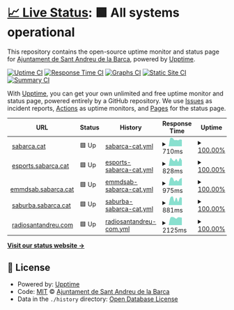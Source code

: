 # [📈 Live Status](https://ajuntament-sabarca.github.io/upptime): <!--live status--> **🟩 All systems operational**

This repository contains the open-source uptime monitor and status page for [Ajuntament de Sant Andreu de la Barca](https://www.sabarca.cat), powered by [Upptime](https://github.com/upptime/upptime).

[![Uptime CI](https://github.com/ajuntament-sabarca/upptime/workflows/Uptime%20CI/badge.svg)](https://github.com/ajuntament-sabarca/upptime/actions?query=workflow%3A%22Uptime+CI%22)
[![Response Time CI](https://github.com/ajuntament-sabarca/upptime/workflows/Response%20Time%20CI/badge.svg)](https://github.com/ajuntament-sabarca/upptime/actions?query=workflow%3A%22Response+Time+CI%22)
[![Graphs CI](https://github.com/ajuntament-sabarca/upptime/workflows/Graphs%20CI/badge.svg)](https://github.com/ajuntament-sabarca/upptime/actions?query=workflow%3A%22Graphs+CI%22)
[![Static Site CI](https://github.com/ajuntament-sabarca/upptime/workflows/Static%20Site%20CI/badge.svg)](https://github.com/ajuntament-sabarca/upptime/actions?query=workflow%3A%22Static+Site+CI%22)
[![Summary CI](https://github.com/ajuntament-sabarca/upptime/workflows/Summary%20CI/badge.svg)](https://github.com/ajuntament-sabarca/upptime/actions?query=workflow%3A%22Summary+CI%22)

With [Upptime](https://upptime.js.org), you can get your own unlimited and free uptime monitor and status page, powered entirely by a GitHub repository. We use [Issues](https://github.com/ajuntament-sabarca/upptime/issues) as incident reports, [Actions](https://github.com/ajuntament-sabarca/upptime/actions) as uptime monitors, and [Pages](https://ajuntament-sabarca.github.io/upptime) for the status page.

<!--start: status pages-->
<!-- This summary is generated by Upptime (https://github.com/upptime/upptime) -->
<!-- Do not edit this manually, your changes will be overwritten -->
<!-- prettier-ignore -->
| URL | Status | History | Response Time | Uptime |
| --- | ------ | ------- | ------------- | ------ |
| <img alt="" src="https://favicons.githubusercontent.com/sabarca.cat" height="13"> [sabarca.cat](https://sabarca.cat) | 🟩 Up | [sabarca-cat.yml](https://github.com/ajuntament-sabarca/upptime/commits/HEAD/history/sabarca-cat.yml) | <details><summary><img alt="Response time graph" src="./graphs/sabarca-cat/response-time-week.png" height="20"> 710ms</summary><br><a href="https://ajuntament-sabarca.github.io/upptime/history/sabarca-cat"><img alt="Response time 817" src="https://img.shields.io/endpoint?url=https%3A%2F%2Fraw.githubusercontent.com%2Fajuntament-sabarca%2Fupptime%2FHEAD%2Fapi%2Fsabarca-cat%2Fresponse-time.json"></a><br><a href="https://ajuntament-sabarca.github.io/upptime/history/sabarca-cat"><img alt="24-hour response time 660" src="https://img.shields.io/endpoint?url=https%3A%2F%2Fraw.githubusercontent.com%2Fajuntament-sabarca%2Fupptime%2FHEAD%2Fapi%2Fsabarca-cat%2Fresponse-time-day.json"></a><br><a href="https://ajuntament-sabarca.github.io/upptime/history/sabarca-cat"><img alt="7-day response time 710" src="https://img.shields.io/endpoint?url=https%3A%2F%2Fraw.githubusercontent.com%2Fajuntament-sabarca%2Fupptime%2FHEAD%2Fapi%2Fsabarca-cat%2Fresponse-time-week.json"></a><br><a href="https://ajuntament-sabarca.github.io/upptime/history/sabarca-cat"><img alt="30-day response time 807" src="https://img.shields.io/endpoint?url=https%3A%2F%2Fraw.githubusercontent.com%2Fajuntament-sabarca%2Fupptime%2FHEAD%2Fapi%2Fsabarca-cat%2Fresponse-time-month.json"></a><br><a href="https://ajuntament-sabarca.github.io/upptime/history/sabarca-cat"><img alt="1-year response time 817" src="https://img.shields.io/endpoint?url=https%3A%2F%2Fraw.githubusercontent.com%2Fajuntament-sabarca%2Fupptime%2FHEAD%2Fapi%2Fsabarca-cat%2Fresponse-time-year.json"></a></details> | <details><summary><a href="https://ajuntament-sabarca.github.io/upptime/history/sabarca-cat">100.00%</a></summary><a href="https://ajuntament-sabarca.github.io/upptime/history/sabarca-cat"><img alt="All-time uptime 100.00%" src="https://img.shields.io/endpoint?url=https%3A%2F%2Fraw.githubusercontent.com%2Fajuntament-sabarca%2Fupptime%2FHEAD%2Fapi%2Fsabarca-cat%2Fuptime.json"></a><br><a href="https://ajuntament-sabarca.github.io/upptime/history/sabarca-cat"><img alt="24-hour uptime 100.00%" src="https://img.shields.io/endpoint?url=https%3A%2F%2Fraw.githubusercontent.com%2Fajuntament-sabarca%2Fupptime%2FHEAD%2Fapi%2Fsabarca-cat%2Fuptime-day.json"></a><br><a href="https://ajuntament-sabarca.github.io/upptime/history/sabarca-cat"><img alt="7-day uptime 100.00%" src="https://img.shields.io/endpoint?url=https%3A%2F%2Fraw.githubusercontent.com%2Fajuntament-sabarca%2Fupptime%2FHEAD%2Fapi%2Fsabarca-cat%2Fuptime-week.json"></a><br><a href="https://ajuntament-sabarca.github.io/upptime/history/sabarca-cat"><img alt="30-day uptime 100.00%" src="https://img.shields.io/endpoint?url=https%3A%2F%2Fraw.githubusercontent.com%2Fajuntament-sabarca%2Fupptime%2FHEAD%2Fapi%2Fsabarca-cat%2Fuptime-month.json"></a><br><a href="https://ajuntament-sabarca.github.io/upptime/history/sabarca-cat"><img alt="1-year uptime 100.00%" src="https://img.shields.io/endpoint?url=https%3A%2F%2Fraw.githubusercontent.com%2Fajuntament-sabarca%2Fupptime%2FHEAD%2Fapi%2Fsabarca-cat%2Fuptime-year.json"></a></details>
| <img alt="" src="https://favicons.githubusercontent.com/esports.sabarca.cat" height="13"> [esports.sabarca.cat](https://esports.sabarca.cat) | 🟩 Up | [esports-sabarca-cat.yml](https://github.com/ajuntament-sabarca/upptime/commits/HEAD/history/esports-sabarca-cat.yml) | <details><summary><img alt="Response time graph" src="./graphs/esports-sabarca-cat/response-time-week.png" height="20"> 828ms</summary><br><a href="https://ajuntament-sabarca.github.io/upptime/history/esports-sabarca-cat"><img alt="Response time 880" src="https://img.shields.io/endpoint?url=https%3A%2F%2Fraw.githubusercontent.com%2Fajuntament-sabarca%2Fupptime%2FHEAD%2Fapi%2Fesports-sabarca-cat%2Fresponse-time.json"></a><br><a href="https://ajuntament-sabarca.github.io/upptime/history/esports-sabarca-cat"><img alt="24-hour response time 723" src="https://img.shields.io/endpoint?url=https%3A%2F%2Fraw.githubusercontent.com%2Fajuntament-sabarca%2Fupptime%2FHEAD%2Fapi%2Fesports-sabarca-cat%2Fresponse-time-day.json"></a><br><a href="https://ajuntament-sabarca.github.io/upptime/history/esports-sabarca-cat"><img alt="7-day response time 828" src="https://img.shields.io/endpoint?url=https%3A%2F%2Fraw.githubusercontent.com%2Fajuntament-sabarca%2Fupptime%2FHEAD%2Fapi%2Fesports-sabarca-cat%2Fresponse-time-week.json"></a><br><a href="https://ajuntament-sabarca.github.io/upptime/history/esports-sabarca-cat"><img alt="30-day response time 880" src="https://img.shields.io/endpoint?url=https%3A%2F%2Fraw.githubusercontent.com%2Fajuntament-sabarca%2Fupptime%2FHEAD%2Fapi%2Fesports-sabarca-cat%2Fresponse-time-month.json"></a><br><a href="https://ajuntament-sabarca.github.io/upptime/history/esports-sabarca-cat"><img alt="1-year response time 880" src="https://img.shields.io/endpoint?url=https%3A%2F%2Fraw.githubusercontent.com%2Fajuntament-sabarca%2Fupptime%2FHEAD%2Fapi%2Fesports-sabarca-cat%2Fresponse-time-year.json"></a></details> | <details><summary><a href="https://ajuntament-sabarca.github.io/upptime/history/esports-sabarca-cat">100.00%</a></summary><a href="https://ajuntament-sabarca.github.io/upptime/history/esports-sabarca-cat"><img alt="All-time uptime 100.00%" src="https://img.shields.io/endpoint?url=https%3A%2F%2Fraw.githubusercontent.com%2Fajuntament-sabarca%2Fupptime%2FHEAD%2Fapi%2Fesports-sabarca-cat%2Fuptime.json"></a><br><a href="https://ajuntament-sabarca.github.io/upptime/history/esports-sabarca-cat"><img alt="24-hour uptime 100.00%" src="https://img.shields.io/endpoint?url=https%3A%2F%2Fraw.githubusercontent.com%2Fajuntament-sabarca%2Fupptime%2FHEAD%2Fapi%2Fesports-sabarca-cat%2Fuptime-day.json"></a><br><a href="https://ajuntament-sabarca.github.io/upptime/history/esports-sabarca-cat"><img alt="7-day uptime 100.00%" src="https://img.shields.io/endpoint?url=https%3A%2F%2Fraw.githubusercontent.com%2Fajuntament-sabarca%2Fupptime%2FHEAD%2Fapi%2Fesports-sabarca-cat%2Fuptime-week.json"></a><br><a href="https://ajuntament-sabarca.github.io/upptime/history/esports-sabarca-cat"><img alt="30-day uptime 100.00%" src="https://img.shields.io/endpoint?url=https%3A%2F%2Fraw.githubusercontent.com%2Fajuntament-sabarca%2Fupptime%2FHEAD%2Fapi%2Fesports-sabarca-cat%2Fuptime-month.json"></a><br><a href="https://ajuntament-sabarca.github.io/upptime/history/esports-sabarca-cat"><img alt="1-year uptime 100.00%" src="https://img.shields.io/endpoint?url=https%3A%2F%2Fraw.githubusercontent.com%2Fajuntament-sabarca%2Fupptime%2FHEAD%2Fapi%2Fesports-sabarca-cat%2Fuptime-year.json"></a></details>
| <img alt="" src="https://favicons.githubusercontent.com/emmdsab.sabarca.cat" height="13"> [emmdsab.sabarca.cat](https://emmdsab.sabarca.cat) | 🟩 Up | [emmdsab-sabarca-cat.yml](https://github.com/ajuntament-sabarca/upptime/commits/HEAD/history/emmdsab-sabarca-cat.yml) | <details><summary><img alt="Response time graph" src="./graphs/emmdsab-sabarca-cat/response-time-week.png" height="20"> 975ms</summary><br><a href="https://ajuntament-sabarca.github.io/upptime/history/emmdsab-sabarca-cat"><img alt="Response time 1019" src="https://img.shields.io/endpoint?url=https%3A%2F%2Fraw.githubusercontent.com%2Fajuntament-sabarca%2Fupptime%2FHEAD%2Fapi%2Femmdsab-sabarca-cat%2Fresponse-time.json"></a><br><a href="https://ajuntament-sabarca.github.io/upptime/history/emmdsab-sabarca-cat"><img alt="24-hour response time 1180" src="https://img.shields.io/endpoint?url=https%3A%2F%2Fraw.githubusercontent.com%2Fajuntament-sabarca%2Fupptime%2FHEAD%2Fapi%2Femmdsab-sabarca-cat%2Fresponse-time-day.json"></a><br><a href="https://ajuntament-sabarca.github.io/upptime/history/emmdsab-sabarca-cat"><img alt="7-day response time 975" src="https://img.shields.io/endpoint?url=https%3A%2F%2Fraw.githubusercontent.com%2Fajuntament-sabarca%2Fupptime%2FHEAD%2Fapi%2Femmdsab-sabarca-cat%2Fresponse-time-week.json"></a><br><a href="https://ajuntament-sabarca.github.io/upptime/history/emmdsab-sabarca-cat"><img alt="30-day response time 1021" src="https://img.shields.io/endpoint?url=https%3A%2F%2Fraw.githubusercontent.com%2Fajuntament-sabarca%2Fupptime%2FHEAD%2Fapi%2Femmdsab-sabarca-cat%2Fresponse-time-month.json"></a><br><a href="https://ajuntament-sabarca.github.io/upptime/history/emmdsab-sabarca-cat"><img alt="1-year response time 1019" src="https://img.shields.io/endpoint?url=https%3A%2F%2Fraw.githubusercontent.com%2Fajuntament-sabarca%2Fupptime%2FHEAD%2Fapi%2Femmdsab-sabarca-cat%2Fresponse-time-year.json"></a></details> | <details><summary><a href="https://ajuntament-sabarca.github.io/upptime/history/emmdsab-sabarca-cat">100.00%</a></summary><a href="https://ajuntament-sabarca.github.io/upptime/history/emmdsab-sabarca-cat"><img alt="All-time uptime 100.00%" src="https://img.shields.io/endpoint?url=https%3A%2F%2Fraw.githubusercontent.com%2Fajuntament-sabarca%2Fupptime%2FHEAD%2Fapi%2Femmdsab-sabarca-cat%2Fuptime.json"></a><br><a href="https://ajuntament-sabarca.github.io/upptime/history/emmdsab-sabarca-cat"><img alt="24-hour uptime 100.00%" src="https://img.shields.io/endpoint?url=https%3A%2F%2Fraw.githubusercontent.com%2Fajuntament-sabarca%2Fupptime%2FHEAD%2Fapi%2Femmdsab-sabarca-cat%2Fuptime-day.json"></a><br><a href="https://ajuntament-sabarca.github.io/upptime/history/emmdsab-sabarca-cat"><img alt="7-day uptime 100.00%" src="https://img.shields.io/endpoint?url=https%3A%2F%2Fraw.githubusercontent.com%2Fajuntament-sabarca%2Fupptime%2FHEAD%2Fapi%2Femmdsab-sabarca-cat%2Fuptime-week.json"></a><br><a href="https://ajuntament-sabarca.github.io/upptime/history/emmdsab-sabarca-cat"><img alt="30-day uptime 100.00%" src="https://img.shields.io/endpoint?url=https%3A%2F%2Fraw.githubusercontent.com%2Fajuntament-sabarca%2Fupptime%2FHEAD%2Fapi%2Femmdsab-sabarca-cat%2Fuptime-month.json"></a><br><a href="https://ajuntament-sabarca.github.io/upptime/history/emmdsab-sabarca-cat"><img alt="1-year uptime 100.00%" src="https://img.shields.io/endpoint?url=https%3A%2F%2Fraw.githubusercontent.com%2Fajuntament-sabarca%2Fupptime%2FHEAD%2Fapi%2Femmdsab-sabarca-cat%2Fuptime-year.json"></a></details>
| <img alt="" src="https://favicons.githubusercontent.com/saburba.sabarca.cat" height="13"> [saburba.sabarca.cat](https://saburba.sabarca.cat) | 🟩 Up | [saburba-sabarca-cat.yml](https://github.com/ajuntament-sabarca/upptime/commits/HEAD/history/saburba-sabarca-cat.yml) | <details><summary><img alt="Response time graph" src="./graphs/saburba-sabarca-cat/response-time-week.png" height="20"> 881ms</summary><br><a href="https://ajuntament-sabarca.github.io/upptime/history/saburba-sabarca-cat"><img alt="Response time 944" src="https://img.shields.io/endpoint?url=https%3A%2F%2Fraw.githubusercontent.com%2Fajuntament-sabarca%2Fupptime%2FHEAD%2Fapi%2Fsaburba-sabarca-cat%2Fresponse-time.json"></a><br><a href="https://ajuntament-sabarca.github.io/upptime/history/saburba-sabarca-cat"><img alt="24-hour response time 994" src="https://img.shields.io/endpoint?url=https%3A%2F%2Fraw.githubusercontent.com%2Fajuntament-sabarca%2Fupptime%2FHEAD%2Fapi%2Fsaburba-sabarca-cat%2Fresponse-time-day.json"></a><br><a href="https://ajuntament-sabarca.github.io/upptime/history/saburba-sabarca-cat"><img alt="7-day response time 881" src="https://img.shields.io/endpoint?url=https%3A%2F%2Fraw.githubusercontent.com%2Fajuntament-sabarca%2Fupptime%2FHEAD%2Fapi%2Fsaburba-sabarca-cat%2Fresponse-time-week.json"></a><br><a href="https://ajuntament-sabarca.github.io/upptime/history/saburba-sabarca-cat"><img alt="30-day response time 949" src="https://img.shields.io/endpoint?url=https%3A%2F%2Fraw.githubusercontent.com%2Fajuntament-sabarca%2Fupptime%2FHEAD%2Fapi%2Fsaburba-sabarca-cat%2Fresponse-time-month.json"></a><br><a href="https://ajuntament-sabarca.github.io/upptime/history/saburba-sabarca-cat"><img alt="1-year response time 944" src="https://img.shields.io/endpoint?url=https%3A%2F%2Fraw.githubusercontent.com%2Fajuntament-sabarca%2Fupptime%2FHEAD%2Fapi%2Fsaburba-sabarca-cat%2Fresponse-time-year.json"></a></details> | <details><summary><a href="https://ajuntament-sabarca.github.io/upptime/history/saburba-sabarca-cat">100.00%</a></summary><a href="https://ajuntament-sabarca.github.io/upptime/history/saburba-sabarca-cat"><img alt="All-time uptime 100.00%" src="https://img.shields.io/endpoint?url=https%3A%2F%2Fraw.githubusercontent.com%2Fajuntament-sabarca%2Fupptime%2FHEAD%2Fapi%2Fsaburba-sabarca-cat%2Fuptime.json"></a><br><a href="https://ajuntament-sabarca.github.io/upptime/history/saburba-sabarca-cat"><img alt="24-hour uptime 100.00%" src="https://img.shields.io/endpoint?url=https%3A%2F%2Fraw.githubusercontent.com%2Fajuntament-sabarca%2Fupptime%2FHEAD%2Fapi%2Fsaburba-sabarca-cat%2Fuptime-day.json"></a><br><a href="https://ajuntament-sabarca.github.io/upptime/history/saburba-sabarca-cat"><img alt="7-day uptime 100.00%" src="https://img.shields.io/endpoint?url=https%3A%2F%2Fraw.githubusercontent.com%2Fajuntament-sabarca%2Fupptime%2FHEAD%2Fapi%2Fsaburba-sabarca-cat%2Fuptime-week.json"></a><br><a href="https://ajuntament-sabarca.github.io/upptime/history/saburba-sabarca-cat"><img alt="30-day uptime 100.00%" src="https://img.shields.io/endpoint?url=https%3A%2F%2Fraw.githubusercontent.com%2Fajuntament-sabarca%2Fupptime%2FHEAD%2Fapi%2Fsaburba-sabarca-cat%2Fuptime-month.json"></a><br><a href="https://ajuntament-sabarca.github.io/upptime/history/saburba-sabarca-cat"><img alt="1-year uptime 100.00%" src="https://img.shields.io/endpoint?url=https%3A%2F%2Fraw.githubusercontent.com%2Fajuntament-sabarca%2Fupptime%2FHEAD%2Fapi%2Fsaburba-sabarca-cat%2Fuptime-year.json"></a></details>
| <img alt="" src="https://favicons.githubusercontent.com/radiosantandreu.com" height="13"> [radiosantandreu.com](https://radiosantandreu.com) | 🟩 Up | [radiosantandreu-com.yml](https://github.com/ajuntament-sabarca/upptime/commits/HEAD/history/radiosantandreu-com.yml) | <details><summary><img alt="Response time graph" src="./graphs/radiosantandreu-com/response-time-week.png" height="20"> 2125ms</summary><br><a href="https://ajuntament-sabarca.github.io/upptime/history/radiosantandreu-com"><img alt="Response time 2148" src="https://img.shields.io/endpoint?url=https%3A%2F%2Fraw.githubusercontent.com%2Fajuntament-sabarca%2Fupptime%2FHEAD%2Fapi%2Fradiosantandreu-com%2Fresponse-time.json"></a><br><a href="https://ajuntament-sabarca.github.io/upptime/history/radiosantandreu-com"><img alt="24-hour response time 2100" src="https://img.shields.io/endpoint?url=https%3A%2F%2Fraw.githubusercontent.com%2Fajuntament-sabarca%2Fupptime%2FHEAD%2Fapi%2Fradiosantandreu-com%2Fresponse-time-day.json"></a><br><a href="https://ajuntament-sabarca.github.io/upptime/history/radiosantandreu-com"><img alt="7-day response time 2125" src="https://img.shields.io/endpoint?url=https%3A%2F%2Fraw.githubusercontent.com%2Fajuntament-sabarca%2Fupptime%2FHEAD%2Fapi%2Fradiosantandreu-com%2Fresponse-time-week.json"></a><br><a href="https://ajuntament-sabarca.github.io/upptime/history/radiosantandreu-com"><img alt="30-day response time 2141" src="https://img.shields.io/endpoint?url=https%3A%2F%2Fraw.githubusercontent.com%2Fajuntament-sabarca%2Fupptime%2FHEAD%2Fapi%2Fradiosantandreu-com%2Fresponse-time-month.json"></a><br><a href="https://ajuntament-sabarca.github.io/upptime/history/radiosantandreu-com"><img alt="1-year response time 2148" src="https://img.shields.io/endpoint?url=https%3A%2F%2Fraw.githubusercontent.com%2Fajuntament-sabarca%2Fupptime%2FHEAD%2Fapi%2Fradiosantandreu-com%2Fresponse-time-year.json"></a></details> | <details><summary><a href="https://ajuntament-sabarca.github.io/upptime/history/radiosantandreu-com">100.00%</a></summary><a href="https://ajuntament-sabarca.github.io/upptime/history/radiosantandreu-com"><img alt="All-time uptime 100.00%" src="https://img.shields.io/endpoint?url=https%3A%2F%2Fraw.githubusercontent.com%2Fajuntament-sabarca%2Fupptime%2FHEAD%2Fapi%2Fradiosantandreu-com%2Fuptime.json"></a><br><a href="https://ajuntament-sabarca.github.io/upptime/history/radiosantandreu-com"><img alt="24-hour uptime 100.00%" src="https://img.shields.io/endpoint?url=https%3A%2F%2Fraw.githubusercontent.com%2Fajuntament-sabarca%2Fupptime%2FHEAD%2Fapi%2Fradiosantandreu-com%2Fuptime-day.json"></a><br><a href="https://ajuntament-sabarca.github.io/upptime/history/radiosantandreu-com"><img alt="7-day uptime 100.00%" src="https://img.shields.io/endpoint?url=https%3A%2F%2Fraw.githubusercontent.com%2Fajuntament-sabarca%2Fupptime%2FHEAD%2Fapi%2Fradiosantandreu-com%2Fuptime-week.json"></a><br><a href="https://ajuntament-sabarca.github.io/upptime/history/radiosantandreu-com"><img alt="30-day uptime 100.00%" src="https://img.shields.io/endpoint?url=https%3A%2F%2Fraw.githubusercontent.com%2Fajuntament-sabarca%2Fupptime%2FHEAD%2Fapi%2Fradiosantandreu-com%2Fuptime-month.json"></a><br><a href="https://ajuntament-sabarca.github.io/upptime/history/radiosantandreu-com"><img alt="1-year uptime 100.00%" src="https://img.shields.io/endpoint?url=https%3A%2F%2Fraw.githubusercontent.com%2Fajuntament-sabarca%2Fupptime%2FHEAD%2Fapi%2Fradiosantandreu-com%2Fuptime-year.json"></a></details>

<!--end: status pages-->

[**Visit our status website →**](https://ajuntament-sabarca.github.io/upptime)

## 📄 License

- Powered by: [Upptime](https://github.com/upptime/upptime)
- Code: [MIT](./LICENSE) © [Ajuntament de Sant Andreu de la Barca](https://www.sabarca.cat)
- Data in the `./history` directory: [Open Database License](https://opendatacommons.org/licenses/odbl/1-0/)
